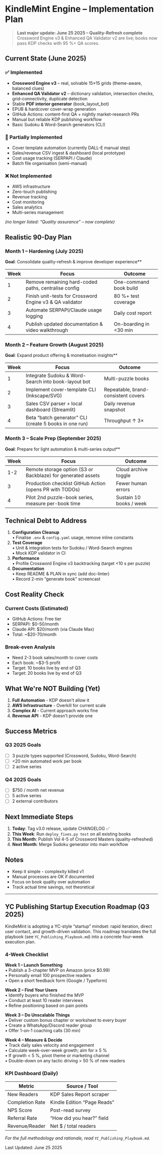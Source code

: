 # KindleMint Engine – Implementation Plan

> **Last major update: June 25 2025 – Quality-Refresh complete**  
> Crossword Engine v3 & Enhanced QA Validator v2 are live; books now pass KDP checks with 95 %+ QA scores.

## Current State (June 2025)

### ✅ Implemented
- **Crossword Engine v3** – real, solvable 15×15 grids (theme-aware, balanced clues)  
- **Enhanced QA Validator v2** – dictionary validation, intersection checks, grid-connectivity, duplicate detection  
- Stable **PDF interior generator** (book_layout_bot)  
- EPUB & hardcover cover-wrap generation  
- GitHub Actions: content-first QA + nightly market-research PRs  
- Manual but reliable KDP publishing workflow  
- Basic Sudoku & Word-Search generators (CLI)

### 🚧 Partially Implemented
- Cover template automation (currently DALL-E manual step)  
- Sales/revenue CSV ingest & dashboard (local prototype)  
- Cost usage tracking (SERPAPI / Claude)  
- Batch file organisation (semi-manual)

### ❌ Not Implemented
- AWS infrastructure
- Zero-touch publishing
- Revenue tracking
- Cost monitoring
- Sales analytics
- Multi-series management

_(no longer listed: “Quality assurance” – now complete)_

## Realistic 90-Day Plan
### Month 1 – Hardening (July 2025)
**Goal**: Consolidate quality-refresh & improve developer experience**

| Week | Focus | Outcome |
|------|-------|---------|
| 1 | Remove remaining hard-coded paths, centralise config | One-command book build |
| 2 | Finish unit-tests for Crossword Engine v3 & QA validator | 80 %+ test coverage |
| 3 | Automate SERPAPI/Claude usage logging | Daily cost report |
| 4 | Publish updated documentation & video walkthrough | On-boarding in <30 min |

### Month 2 – Feature Growth (August 2025)
**Goal**: Expand product offering & monetisation insights**

| Week | Focus | Outcome |
|------|-------|---------|
| 1 | Integrate Sudoku & Word-Search into book-layout bot | Multi-puzzle books |
| 2 | Implement cover-template CLI (Inkscape/SVG) | Repeatable, brand-consistent covers |
| 3 | Sales CSV parser + local dashboard (Streamlit) | Daily revenue snapshot |
| 4 | Beta “batch generator” CLI (create 5 books in one run) | Throughput ↑ 3× |

### Month 3 – Scale Prep (September 2025)
**Goal**: Prepare for light automation & multi-series output**

| Week | Focus | Outcome |
|------|-------|---------|
| 1-2 | Remote storage option (S3 or Backblaze) for generated assets | Cloud archive toggle |
| 3 | Production checklist GitHub Action (opens PR with TODOs) | Fewer human errors |
| 4 | Pilot 2nd puzzle-book series, measure per-book time | Sustain 10 books / week |

## Technical Debt to Address

1. **Configuration Cleanup**  
   • Finalise `.env` & `config.yaml` usage, remove inline constants  
2. **Test Coverage**  
   • Unit & integration tests for Sudoku / Word-Search engines  
   • Mock KDP validator in CI  
3. **Performance**  
   • Profile Crossword Engine v3 backtracking (target <10 s per puzzle)  
4. **Documentation**  
   • Keep README & PLAN in sync (add doc-linter)  
   • Record 2-min “generate book” screencast

## Cost Reality Check

### Current Costs (Estimated)
- GitHub Actions: Free tier
- SERPAPI: $0-50/month
- Claude API: $20/month (via Claude Max)
- Total: ~$20-70/month

### Break-even Analysis
- Need 2-3 book sales/month to cover costs
- Each book: ~$3-5 profit
- Target: 10 books live by end of Q3
 - Target: 20 books live by end of Q3

## What We're NOT Building (Yet)

1. **Full Automation** - KDP doesn't allow it
2. **AWS Infrastructure** - Overkill for current scale
3. **Complex AI** - Current approach works fine
4. **Revenue API** - KDP doesn't provide one

## Success Metrics

### Q3 2025 Goals
- [ ] 3 puzzle types supported (Crossword, Sudoku, Word-Search)
- [ ] <20 min automated work per book
- [ ] 2 active series

### Q4 2025 Goals
- [ ] $750 / month net revenue
- [ ] 5 active series
- [ ] 2 external contributors

## Next Immediate Steps

1. **Today**: Tag v3.0 release, update CHANGELOG ✅  
2. **This Week**: Run `deploy_fixes.py test` on all existing books  
3. **This Month**: Publish Vol 4-5 of Crossword Masters (quality-refreshed)  
4. **Next Month**: Merge Sudoku generator into main workflow

## Notes

- Keep it simple - complexity killed v1
- Manual processes are OK if documented
- Focus on book quality over automation
- Track actual time savings, not theoretical

---

## YC Publishing Startup Execution Roadmap (Q3 2025)

KindleMint is adopting a YC-style “startup” mindset: rapid iteration, direct user contact, and growth-driven validation.  This roadmap translates the full playbook (see `YC_Publishing_Playbook.md`) into a concrete four-week execution plan.

### 4-Week Checklist
**Week 1 – Launch Something**  
• Publish a 3-chapter MVP on Amazon (price \$0.99)  
• Personally email 100 prospective readers  
• Open a short feedback form (Google / Typeform)  
  
**Week 2 – Find Your Users**  
• Identify buyers who finished the MVP  
• Conduct at least 10 reader interviews  
• Refine positioning based on pain points  
  
**Week 3 – Do Unscalable Things**  
• Deliver custom bonus chapter or worksheet to every buyer  
• Create a WhatsApp/Discord reader group  
• Offer 1-on-1 coaching calls (30 min)  
  
**Week 4 – Measure & Decide**  
• Track daily sales velocity and engagement  
• Calculate week-over-week growth; aim for ≥ 5 %  
• If growth < 5 %, pivot theme or marketing channel  
• Double-down on any tactic driving > 50 % of new readers  

### KPI Dashboard (Daily)
| Metric            | Source / Tool              |
|-------------------|----------------------------|
| New Readers       | KDP Sales Report scraper   |
| Completion Rate   | Kindle Edition “Page Reads”|
| NPS Score         | Post-read survey           |
| Referral Rate     | “How did you hear?” field  |
| Revenue/Reader    | Net \$ / total readers     |

*For the full methodology and rationale, read `YC_Publishing_Playbook.md`.*

Last Updated: June 25 2025